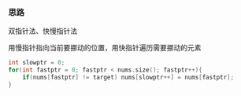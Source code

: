 ### 思路

双指针法、快慢指针法

用慢指针指向当前要挪动的位置，用快指针遍历需要挪动的元素

```c++
int slowptr = 0;
for(int fastptr = 0; fastptr < nums.size(); fastptr++){
	if(nums[fastptr] != target) nums[slowptr++] = nums[fastptr];
}

```

